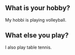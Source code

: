 ## What is your hobby?
My hobbi is playing volleyball.
 ## What else you play?
 I also play table tennis.




